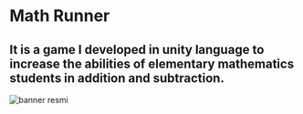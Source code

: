 # Math Runner
 ## It is a game I developed in unity language to increase the abilities of elementary mathematics students in addition and subtraction.
 
 ![banner resmi]([https://github.com/TURANMusa1/MathRunner/blob/main/MathRunner.PNG](https://github.com/TURANMusa1/Math-Runner/blob/main/MathRunner.png))
